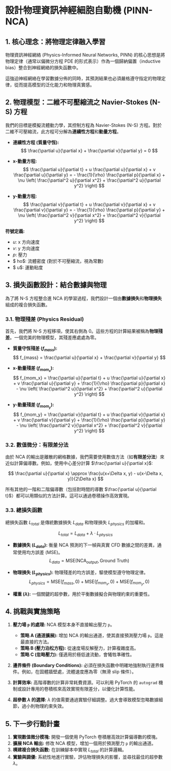 # 設計物理資訊神經細胞自動機 (PINN-NCA)

## 1. 核心理念：將物理定律融入學習

物理資訊神經網絡 (Physics-Informed Neural Networks, PINN) 的核心思想是將物理定律（通常以偏微分方程 PDE 的形式表示）作為一個歸納偏置（inductive bias）整合到神經網絡的損失函數中。

這強迫神經網絡在學習數據分佈的同時，其預測結果也必須嚴格遵守指定的物理定律，從而提高模型的泛化能力和物理真實感。

## 2. 物理模型：二維不可壓縮流之 Navier-Stokes (N-S) 方程

我們的目標是模擬流體動力學，其控制方程為 Navier-Stokes (N-S) 方程。對於二維不可壓縮流，此方程可分解為**連續性方程**和**動量方程**。

-   **連續性方程 (質量守恆):**
    $$ \frac{\partial u}{\partial x} + \frac{\partial v}{\partial y} = 0 $$

-   **x-動量方程:**
    $$ \frac{\partial u}{\partial t} + u \frac{\partial u}{\partial x} + v \frac{\partial u}{\partial y} = - \frac{1}{\rho} \frac{\partial p}{\partial x} + \nu \left( \frac{\partial^2 u}{\partial x^2} + \frac{\partial^2 u}{\partial y^2} \right) $$

-   **y-動量方程:**
    $$ \frac{\partial v}{\partial t} + u \frac{\partial v}{\partial x} + v \frac{\partial v}{\partial y} = - \frac{1}{\rho} \frac{\partial p}{\partial y} + \nu \left( \frac{\partial^2 v}{\partial x^2} + \frac{\partial^2 v}{\partial y^2} \right) $$

**符號定義:**
-   $u$: x 方向速度
-   $v$: y 方向速度
-   $p$: 壓力
-   $ho$: 流體密度 (對於不可壓縮流，視為常數)
-   $
u$: 運動粘度

## 3. 損失函數設計：結合數據與物理

為了將 N-S 方程整合進 NCA 的學習過程，我們設計一個由**數據損失**和**物理損失**組成的複合損失函數。

### 3.1. 物理殘差 (Physics Residual)

首先，我們將 N-S 方程移項，使其右側為 0。這些方程的計算結果被稱為**物理殘差**。一個完美的物理模型，其殘差應處處為零。

-   **質量守恆殘差 ($f_{mass}$):**
    $$ f_{mass} = \frac{\partial u}{\partial x} + \frac{\partial v}{\partial y} $$

-   **x-動量殘差 ($f_{mom_x}$):**
    $$ f_{mom_x} = \frac{\partial u}{\partial t} + u \frac{\partial u}{\partial x} + v \frac{\partial u}{\partial y} + \frac{1}{\rho} \frac{\partial p}{\partial x} - \nu \left( \frac{\partial^2 u}{\partial x^2} + \frac{\partial^2 u}{\partial y^2} \right) $$

-   **y-動量殘差 ($f_{mom_y}$):**
    $$ f_{mom_y} = \frac{\partial v}{\partial t} + u \frac{\partial v}{\partial x} + v \frac{\partial v}{\partial y} + \frac{1}{\rho} \frac{\partial p}{\partial y} - \nu \left( \frac{\partial^2 v}{\partial x^2} + \frac{\partial^2 v}{\partial y^2} \right) $$

### 3.2. 數值微分：有限差分法

由於 NCA 的輸出是離散的網格數據，我們需要使用數值方法（如**有限差分法**）來近似計算偏導數。例如，使用中心差分計算 $\frac{\partial u}{\partial x}$:

$$ \frac{\partial u}{\partial x} \approx \frac{u(x+\Delta x, y) - u(x-\Delta x, y)}{2\Delta x} $$

所有其他的一階和二階偏導數（包括對時間的導數 $\frac{\partial u}{\partial t}$）都可以用類似的方法計算。這可以通過卷積操作高效實現。

### 3.3. 總損失函數

總損失函數 $L_{total}$ 是傳統數據損失 $L_{data}$ 和物理損失 $L_{physics}$ 的加權和。

$$ L_{total} = L_{data} + \lambda \cdot L_{physics} $$

-   **數據損失 ($L_{data}$):**
    衡量 NCA 預測的下一幀與真實 CFD 數據之間的差異，通常使用均方誤差 (MSE)。
    $$ L_{data} = \text{MSE}(\text{NCA}_{\text{output}}, \text{Ground Truth}) $$

-   **物理損失 ($L_{physics}$):**
    物理殘差的均方誤差，驅使模型遵守物理定律。
    $$ L_{physics} = \text{MSE}(f_{mass}, 0) + \text{MSE}(f_{mom_x}, 0) + \text{MSE}(f_{mom_y}, 0) $$

-   **權重 ($\lambda$):**
    一個關鍵的超參數，用於平衡數據擬合與物理約束的重要性。

## 4. 挑戰與實施策略

1.  **壓力場 `p` 的處理:**
    NCA 模型本身不直接輸出壓力 `p`。
    -   **策略 A (通道擴展):** 增加 NCA 的輸出通道，使其直接預測壓力場 `p`。這是最直接的方法。
    -   **策略 B (壓力泊松方程):** 從速度場反解壓力，計算複雜度高。
    -   **策略 C (忽略壓力):** 僅適用於極低速流動，會犧牲準確性。

2.  **邊界條件 (Boundary Conditions):**
    必須在損失函數中明確地強制執行邊界條件。例如，在固體牆壁處，流體速度應為零（無滑 slip 條件）。

3.  **計算效率:**
    高階導數的計算非常耗費資源。可以利用 PyTorch 的 `autograd` 機制或設計專用的卷積核來高效實現有限差分，以優化計算性能。

4.  **超參數 $\lambda$ 的選擇:**
    $\lambda$ 的值需要通過實驗仔細調整。過大會導致模型忽略數據細節，過小則物理約束失效。

## 5. 下一步行動計畫

1.  **實現數值微分模塊:** 開發一個使用 PyTorch 卷積層高效計算偏導數的模塊。
2.  **擴展 NCA 輸出:** 修改 NCA 模型，增加一個用於預測壓力 `p` 的輸出通道。
3.  **構建複合損失函數:** 在訓練腳本中實現 $L_{total}$ 的計算邏輯。
4.  **實驗與調優:** 系統性地進行實驗，評估物理損失的影響，並尋找最佳的超參數 $\lambda$。
